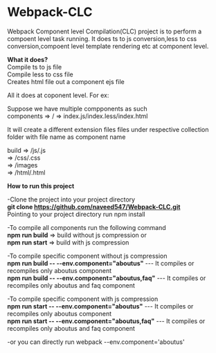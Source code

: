 # Webpack-CLC
Webpack Component level Compilation(CLC) project is to perform a compoent level task running. It does ts to js conversion,less to css conversion,compoent level template rendering etc at component level.

**What it does?**<br/>
Compile ts to js file<br/>
Compile less to css file<br/>
Creates html file out a component ejs file<br/>

All it does at coponent level. For ex:

Suppose we have multiple compponents as such<br/>
components => /<componentname> => index.js/index.less/index.html

It will create a different extension files files under respective collection folder with file name as component name

build	=> /js/<componentname>.js<br/>
	=> /css/<componentname>.css<br/>
	=> /images<br/>
	=> /html/<componentname>.html<br/>

**How to run this project**<br/>

-Clone the project into your project directory<br/>
**git clone https://github.com/naveed547/Webpack-CLC.git**  
Pointing to your project directory run npm install<br/>

-To compile all components run the following command<br/>
**npm run build** => build without js compression or<br/>
**npm run start** => build with js compression<br/>  

-To compile specific component without js compression<br/>
**npm run build -- --env.component="aboutus"** --- It compiles or recompiles only aboutus component<br/>
**npm run build -- --env.component="aboutus,faq"** --- It compiles or recompiles only aboutus and faq component<br/>

-To compile specific component with js compression<br/>
**npm run start -- --env.component="aboutus"** --- It compiles or recompiles only aboutus component<br/>
**npm run start -- --env.component="aboutus,faq"** --- It compiles or recompiles only aboutus and faq component<br/>

-or you can directly run webpack --env.component='aboutus'

